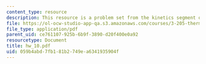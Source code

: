 ```yaml
---
content_type: resource
description: This resource is a problem set from the kinetics segment of the course.
file: https://ol-ocw-studio-app-qa.s3.amazonaws.com/courses/3-205-thermodynamics-and-kinetics-of-materials-fall-2006/059b4abd7fb181b2749ea6341935904f_hw_10.pdf
file_type: application/pdf
parent_uid: ce761107-925b-6b9f-3890-d20f400e0a92
resourcetype: Document
title: hw_10.pdf
uid: 059b4abd-7fb1-81b2-749e-a6341935904f
---
```

